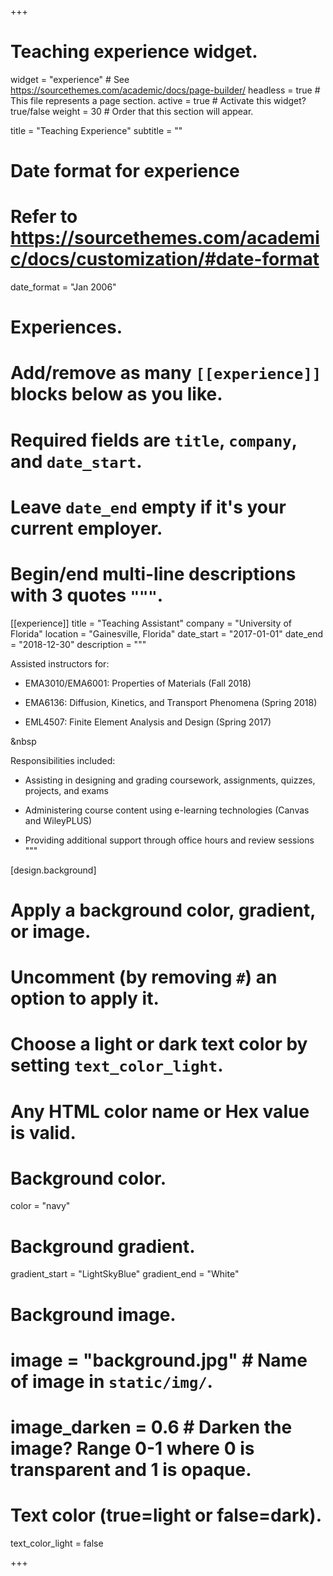+++
# Teaching experience widget.
widget = "experience"  # See https://sourcethemes.com/academic/docs/page-builder/
headless = true  # This file represents a page section.
active = true  # Activate this widget? true/false
weight = 30  # Order that this section will appear.

title = "Teaching Experience"
subtitle = ""

# Date format for experience
#   Refer to https://sourcethemes.com/academic/docs/customization/#date-format
date_format = "Jan 2006"

# Experiences.
#   Add/remove as many `[[experience]]` blocks below as you like.
#   Required fields are `title`, `company`, and `date_start`.
#   Leave `date_end` empty if it's your current employer.
#   Begin/end multi-line descriptions with 3 quotes `"""`.
   
  [[experience]]
  title = "Teaching Assistant"
  company = "University of Florida"
  location = "Gainesville, Florida"
  date_start = "2017-01-01"
  date_end = "2018-12-30"
  description = """
  
  Assisted instructors for:
  
  * EMA3010/EMA6001: Properties of Materials (Fall 2018)
  
  * EMA6136: Diffusion, Kinetics, and Transport Phenomena (Spring 2018)
    
  * EML4507: Finite Element Analysis and Design (Spring 2017)
  
  &nbsp
  
  Responsibilities included:
  * Assisting in designing and grading coursework, assignments, quizzes, projects, and exams
  
  * Administering course content using e-learning technologies (Canvas and WileyPLUS)
  
  * Providing additional support through office hours and review sessions
"""

[design.background]
  # Apply a background color, gradient, or image.
  #   Uncomment (by removing `#`) an option to apply it.
  #   Choose a light or dark text color by setting `text_color_light`.
  #   Any HTML color name or Hex value is valid.
    
  # Background color.
  color = "navy"
  
  # Background gradient.
  gradient_start = "LightSkyBlue"
  gradient_end = "White"
  
  # Background image.
  # image = "background.jpg"  # Name of image in `static/img/`.
  # image_darken = 0.6  # Darken the image? Range 0-1 where 0 is transparent and 1 is opaque.

  # Text color (true=light or false=dark).
  text_color_light = false  
  

+++
